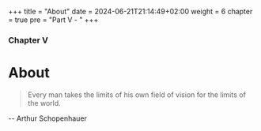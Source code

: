 +++
title = "About"
date = 2024-06-21T21:14:49+02:00
weight = 6
chapter = true
pre = "Part V - "
+++

### Chapter V

# About

> Every man takes the limits of his own field of vision for the limits of the world.

-- Arthur Schopenhauer